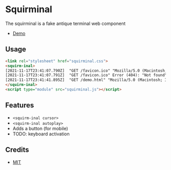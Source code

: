 # Squirminal

The squirminal is a fake antique terminal web component 

* [Demo](https://zachleat.github.io/squirminal/demo.html)


<!--
## Installation

```
npm install @zachleat/squirminal
```
-->

## Usage

```html
<link rel="stylesheet" href="squirminal.css">
<squirm-inal>
[2021-11-17T23:41:07.790Z]  "GET /favicon.ico" "Mozilla/5.0 (Macintosh; Intel Mac OS X 10_15_7) AppleWebKit/537.36 (KHTML, like Gecko) Chrome/95.0.4638.69 Safari/537.36"
[2021-11-17T23:41:07.791Z]  "GET /favicon.ico" Error (404): "Not found"
[2021-11-17T23:41:41.895Z]  "GET /demo.html" "Mozilla/5.0 (Macintosh; Intel Mac OS X 10.15; rv:94.0) Gecko/20100101 Firefox/94.0"
</squirm-inal>
<script type="module" src="squirminal.js"></script>
```

## Features

* `<squirm-inal cursor>`
* `<squirm-inal autoplay>`
* Adds a button (for mobile)
* TODO: keyboard activation

## Credits

* [MIT](./LICENSE)
